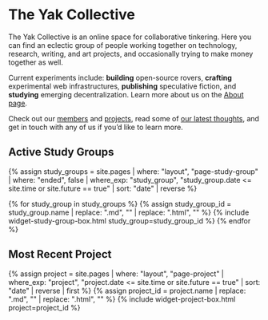 ---
---
# The Yak Collective

The Yak Collective is an online space for collaborative tinkering. Here you can find an eclectic group of people working together on technology, research, writing, and art projects, and occasionally trying to make money together as well.

Current experiments include: **building** open-source rovers, **crafting** experimental web infrastructures, **publishing** speculative fiction, and **studying** emerging decentralization. Learn more about us on the [About page](/about.html).

Check out our [members](/members.html) and [projects](/projects.html), read some of [our latest thoughts](/writings.html), and get in touch with any of us if you’d like to learn more.

## Active Study Groups

{% assign study_groups = site.pages | where: "layout", "page-study-group"
                                    | where: "ended", false
                                    | where_exp: "study_group", "study_group.date <= site.time or site.future == true"
                                    | sort: "date"
                                    | reverse %}

{% for study_group in study_groups %}
    {% assign study_group_id = study_group.name | replace: ".md", "" | replace: ".html", "" %}
    {% include widget-study-group-box.html study_group=study_group_id %}
{% endfor %}

## Most Recent Project

{% assign project = site.pages | where: "layout", "page-project"
                               | where_exp: "project", "project.date <= site.time or site.future == true"
                               | sort: "date"
                               | reverse
                               | first %}
{% assign project_id = project.name | replace: ".md", "" | replace: ".html", "" %}
{% include widget-project-box.html project=project_id %}
